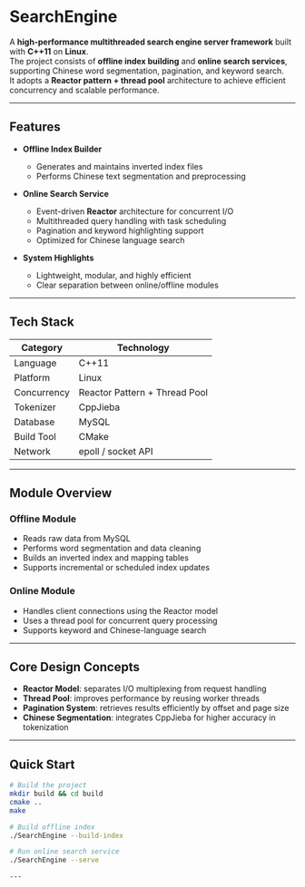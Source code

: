 #  SearchEngine

A **high-performance multithreaded search engine server framework** built with **C++11** on **Linux**.  
The project consists of **offline index building** and **online search services**, supporting Chinese word segmentation, pagination, and keyword search.  
It adopts a **Reactor pattern + thread pool** architecture to achieve efficient concurrency and scalable performance.

---

##  Features

- **Offline Index Builder**
  - Generates and maintains inverted index files  
  - Performs Chinese text segmentation and preprocessing  


- **Online Search Service**
  - Event-driven **Reactor** architecture for concurrent I/O  
  - Multithreaded query handling with task scheduling  
  - Pagination and keyword highlighting support  
  - Optimized for Chinese language search  

- **System Highlights**
  - Lightweight, modular, and highly efficient  
  - Clear separation between online/offline modules  


---

##  Tech Stack

| Category | Technology |
|-----------|-------------|
| Language | C++11 |
| Platform | Linux |
| Concurrency | Reactor Pattern + Thread Pool |
| Tokenizer | CppJieba |
| Database | MySQL |
| Build Tool | CMake |
| Network | epoll / socket API |

---

##  Module Overview

###  Offline Module
- Reads raw data from MySQL  
- Performs word segmentation and data cleaning  
- Builds an inverted index and mapping tables  
- Supports incremental or scheduled index updates  

###  Online Module
- Handles client connections using the Reactor model  
- Uses a thread pool for concurrent query processing  
- Supports keyword and Chinese-language search  


---

##  Core Design Concepts

- **Reactor Model**: separates I/O multiplexing from request handling  
- **Thread Pool**: improves performance by reusing worker threads   
- **Pagination System**: retrieves results efficiently by offset and page size  
- **Chinese Segmentation**: integrates CppJieba for higher accuracy in tokenization  

---

##  Quick Start

```bash
# Build the project
mkdir build && cd build
cmake ..
make

# Build offline index
./SearchEngine --build-index

# Run online search service
./SearchEngine --serve

---

